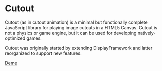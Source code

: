 Cutout
======

Cutout (as in cutout animation) is a minimal but functionally complete JavaScript library for playing image cutouts in a HTML5 Canvas. Cutout is not a physics or game engine, but it can be used for developing natively-optimized games.

Cutout was originally started by extending DisplayFramework and latter reorganized to support new features.

[Deme](http://piqnt.github.io/cutout/examples/sandbox/index.html)